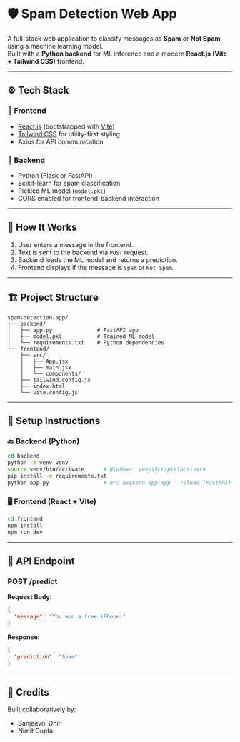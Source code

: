 # 🛡️ Spam Detection Web App

A full-stack web application to classify messages as **Spam** or **Not Spam** using a machine learning model.  
Built with a **Python backend** for ML inference and a modern **React.js (Vite + Tailwind CSS)** frontend.

---

## ⚙️ Tech Stack

### 🚀 Frontend
- [React.js](https://reactjs.org/) (bootstrapped with [Vite](https://vitejs.dev/))
- [Tailwind CSS](https://tailwindcss.com/) for utility-first styling
- Axios for API communication

### 🧠 Backend
- Python (Flask or FastAPI)
- Scikit-learn for spam classification
- Pickled ML model (`model.pkl`)
- CORS enabled for frontend-backend interaction

---

## 🧠 How It Works

1. User enters a message in the frontend.
2. Text is sent to the backend via `POST` request.
3. Backend loads the ML model and returns a prediction.
4. Frontend displays if the message is `Spam` or `Not Spam`.

---

## 🏗️ Project Structure

```
spam-detection-app/
├── backend/
│   ├── app.py              # FastAPI app
│   ├── model.pkl           # Trained ML model
│   └── requirements.txt    # Python dependencies
└── frontend/
    ├── src/
    │   ├── App.jsx
    │   ├── main.jsx
    │   └── components/
    ├── tailwind.config.js
    ├── index.html
    └── vite.config.js
```

---

## 🔧 Setup Instructions

### 🔙 Backend (Python)

```bash
cd backend
python -m venv venv
source venv/bin/activate      # Windows: venv\Scripts\activate
pip install -r requirements.txt
python app.py                 # or: uvicorn app:app --reload (FastAPI)
```

### 🖥️ Frontend (React + Vite)

```bash
cd frontend
npm install
npm run dev
```

---

## 🔌 API Endpoint

### POST /predict

**Request Body**:
```json
{
  "message": "You won a free iPhone!"
}
```

**Response**:
```json
{
  "prediction": "Spam"
}
```

---


## 🤝 Credits

Built collaboratively by:
- Sanjeevni Dhir
- Nimit Gupta

